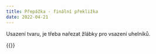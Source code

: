 ```yaml
---
title: Přepážka - finální překližka 
date: 2022-04-21
---
```


Usazení tvaru, je třeba nařezat žlábky pro vsazení uhelníků.

{{<gallery>}}
